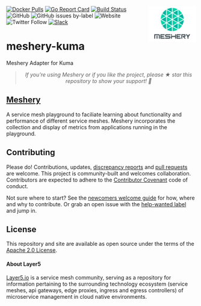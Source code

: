 <a href="https://layer5.io/meshery"><img align="right" src="https://raw.githubusercontent.com/layer5io/meshery/master/ui/static/img/meshery-logo/meshery-logo-light-text.png"  width="25%" /></a>

[![Docker Pulls](https://img.shields.io/docker/pulls/layer5/meshery-kuma.svg)](https://hub.docker.com/r/layer5/meshery-kuma)
[![Go Report Card](https://goreportcard.com/badge/github.com/layer5io/meshery-kuma)](https://goreportcard.com/report/github.com/layer5io/meshery-kuma)
[![Build Status](https://travis-ci.com/layer5io/meshery-kuma.svg?branch=master)](https://travis-ci.com/layer5io/meshery-kuma)
![GitHub](https://img.shields.io/github/license/layer5io/meshery-kuma.svg)
![GitHub issues by-label](https://img.shields.io/github/issues/layer5io/meshery-kuma/help%20wanted.svg)
![Website](https://img.shields.io/website/https/layer5.io/meshery.svg)
![Twitter Follow](https://img.shields.io/twitter/follow/layer5.svg?label=Follow&style=social)
[![Slack](https://img.shields.io/badge/slack-380-lightgrey)](http://slack.layer5.io)

# meshery-kuma
Meshery Adapter for Kuma

><p align="center"><i>If you’re using Meshery or if you like the project, please ★ star this repository to show your support! 🤩</i></p>


## [Meshery](https://layer5.io/meshery)

A service mesh playground to faciliate learning about functionality and performance of different service meshes. Meshery incorporates the collection and display of metrics from applications running in the playground.

## Contributing
Please do! Contributions, updates, [discrepancy reports](/../../issues) and [pull requests](/../../pulls) are welcome. This project is community-built and welcomes collaboration. Contributors are expected to adhere to the [Contributor Covenant](http://contributor-covenant.org) code of conduct.

Not sure where to start? See the [newcomers welcome guide](https://docs.google.com/document/d/14Fofs9BysojB5igihXBI_SsFWoSUu-QRsGnnFqUvR0M/edit) for how, where and why to contribute. Or grab an open issue with the [help-wanted label](../../labels/help%20wanted) and jump in.

## License

This repository and site are available as open source under the terms of the [Apache 2.0 License](https://opensource.org/licenses/Apache-2.0).

#### About Layer5
[Layer5.io](https://layer5.io) is a service mesh community, serving as a repository for information pertaining to the surrounding technology ecosystem (service meshes, api gateways, edge proxies, ingress and egress controllers) of microservice management in cloud native environments.
